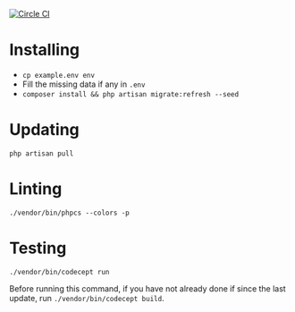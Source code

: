 [![Circle CI](https://circleci.com/gh/GroupEat/groupeat-api/tree/staging.svg?style=svg&circle-token=5bccad853ce36f8ed516994d3abc07ac2fc7ecbd)](https://circleci.com/gh/GroupEat/groupeat-api/tree/staging)

# Installing

 - `cp example.env env`
 - Fill the missing data if any in `.env`
 - `composer install && php artisan migrate:refresh --seed`

# Updating

`php artisan pull`

# Linting

`./vendor/bin/phpcs --colors -p`

# Testing

`./vendor/bin/codecept run`

Before running this command, if you have not already done if since the last update, run `./vendor/bin/codecept build`.
